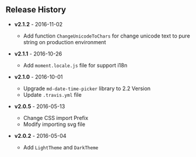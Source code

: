 ## Release History

 * **v2.1.2** - 2016-11-02
   - Add function `ChangeUnicodeToChars` for change unicode text to pure string on production environment


 * **v2.1.1** - 2016-10-26
   - Add `moment.locale.js` file for support i18n 
  

 * **v2.1.0** - 2016-10-01
   - Upgrade `md-date-time-picker` library to 2.2 Version
   - Update `.travis.yml` file
   
 * **v2.0.5** - 2016-05-13
   - Change CSS import Prefix 
   - Modify importing svg file
 
 * **v2.0.2** - 2016-05-04
   - Add `LightTheme` and `DarkTheme`
